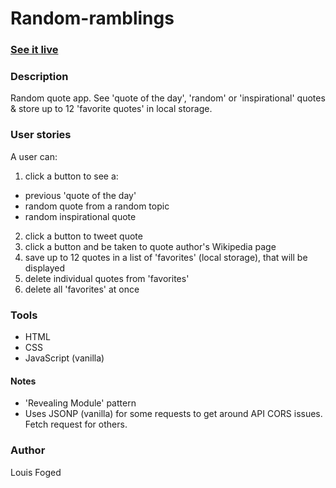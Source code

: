# Random-ramblings

### [See it live](https://lfoged.github.io/random-ramblings/)
### Description
Random quote app.
See 'quote of the day', 'random' or 'inspirational' quotes & store up to 12 'favorite quotes' in local storage.

### User stories
A user can:
1. click a button to see a:
- previous 'quote of the day'
- random quote from a random topic 
- random inspirational quote
2. click a button to tweet quote
3. click a button and be taken to quote author's Wikipedia page
4. save up to 12 quotes in a list of 'favorites' (local storage), that will be displayed
5. delete individual quotes from 'favorites'
6. delete all 'favorites' at once

### Tools
- HTML
- CSS
- JavaScript (vanilla)

#### Notes
- 'Revealing Module' pattern
- Uses JSONP (vanilla) for some requests to get around API CORS issues. Fetch request for others. 

### Author
Louis Foged